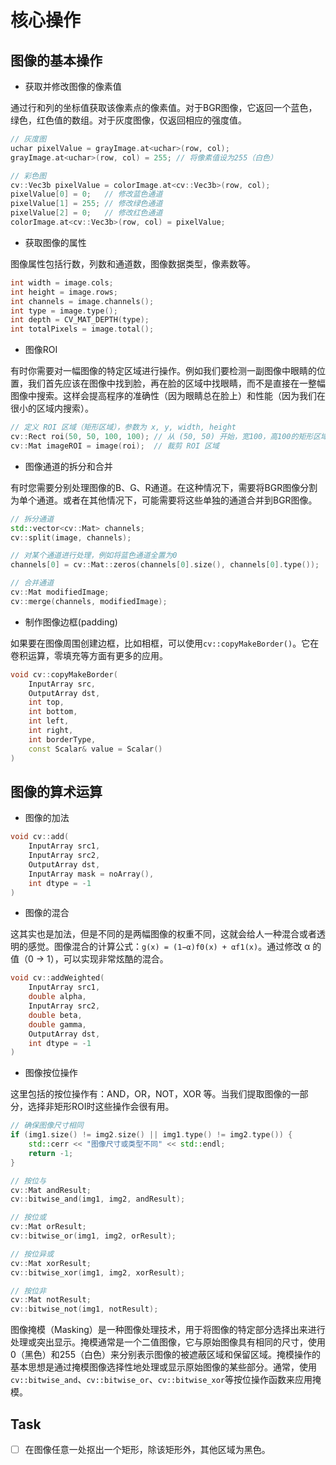# 核心操作

## 图像的基本操作

- 获取并修改图像的像素值

通过行和列的坐标值获取该像素点的像素值。对于BGR图像，它返回一个蓝色，绿色，红色值的数组。对于灰度图像，仅返回相应的强度值。
```cpp
// 灰度图
uchar pixelValue = grayImage.at<uchar>(row, col);
grayImage.at<uchar>(row, col) = 255; // 将像素值设为255（白色）

// 彩色图
cv::Vec3b pixelValue = colorImage.at<cv::Vec3b>(row, col);
pixelValue[0] = 0;   // 修改蓝色通道
pixelValue[1] = 255; // 修改绿色通道
pixelValue[2] = 0;   // 修改红色通道
colorImage.at<cv::Vec3b>(row, col) = pixelValue;
```

- 获取图像的属性

图像属性包括行数，列数和通道数，图像数据类型，像素数等。
```cpp
int width = image.cols;
int height = image.rows;
int channels = image.channels();
int type = image.type();
int depth = CV_MAT_DEPTH(type);
int totalPixels = image.total();
```

- 图像ROI

有时你需要对一幅图像的特定区域进行操作。例如我们要检测一副图像中眼睛的位置，我们首先应该在图像中找到脸，再在脸的区域中找眼睛，而不是直接在一整幅图像中搜索。这样会提高程序的准确性（因为眼睛总在脸上）和性能（因为我们在很小的区域内搜索）。
```cpp
// 定义 ROI 区域（矩形区域），参数为 x, y, width, height
cv::Rect roi(50, 50, 100, 100); // 从 (50, 50) 开始，宽100，高100的矩形区域
cv::Mat imageROI = image(roi);  // 裁剪 ROI 区域
```

- 图像通道的拆分和合并

有时您需要分别处理图像的B、G、R通道。在这种情况下，需要将BGR图像分割为单个通道。或者在其他情况下，可能需要将这些单独的通道合并到BGR图像。
```cpp
// 拆分通道
std::vector<cv::Mat> channels;
cv::split(image, channels);

// 对某个通道进行处理，例如将蓝色通道全置为0
channels[0] = cv::Mat::zeros(channels[0].size(), channels[0].type());

// 合并通道
cv::Mat modifiedImage;
cv::merge(channels, modifiedImage);
```

- 制作图像边框(padding)

如果要在图像周围创建边框，比如相框，可以使用`cv::copyMakeBorder()`。它在卷积运算，零填充等方面有更多的应用。
```cpp
void cv::copyMakeBorder(
    InputArray src, 
    OutputArray dst,
    int top, 
    int bottom, 
    int left, 
    int right,
    int borderType, 
    const Scalar& value = Scalar()
)
```

## 图像的算术运算

- 图像的加法

```cpp
void cv::add(
    InputArray src1, 
    InputArray src2,
    OutputArray dst,
    InputArray mask = noArray(),
    int dtype = -1
)
```

- 图像的混合

这其实也是加法，但是不同的是两幅图像的权重不同，这就会给人一种混合或者透明的感觉。图像混合的计算公式：`g(x) = (1−α)f0(x) + αf1(x)`。通过修改 α 的值（0 → 1），可以实现非常炫酷的混合。
```cpp
void cv::addWeighted(
    InputArray src1, 
    double alpha,
    InputArray src2, 
    double beta,
    double gamma, 
    OutputArray dst,
    int dtype = -1
)
```

- 图像按位操作

这里包括的按位操作有：AND，OR，NOT，XOR 等。当我们提取图像的一部分，选择非矩形ROI时这些操作会很有用。
```cpp
// 确保图像尺寸相同
if (img1.size() != img2.size() || img1.type() != img2.type()) {
    std::cerr << "图像尺寸或类型不同" << std::endl;
    return -1;
}

// 按位与
cv::Mat andResult;
cv::bitwise_and(img1, img2, andResult);

// 按位或
cv::Mat orResult;
cv::bitwise_or(img1, img2, orResult);

// 按位异或
cv::Mat xorResult;
cv::bitwise_xor(img1, img2, xorResult);

// 按位非
cv::Mat notResult;
cv::bitwise_not(img1, notResult);
```

图像掩模（Masking）是一种图像处理技术，用于将图像的特定部分选择出来进行处理或突出显示。掩模通常是一个二值图像，它与原始图像具有相同的尺寸，使用0（黑色）和255（白色）来分别表示图像的被遮蔽区域和保留区域。掩模操作的基本思想是通过掩模图像选择性地处理或显示原始图像的某些部分。通常，使用`cv::bitwise_and`、`cv::bitwise_or`、`cv::bitwise_xor`等按位操作函数来应用掩模。

## Task

- [ ] 在图像任意一处抠出一个矩形，除该矩形外，其他区域为黑色。